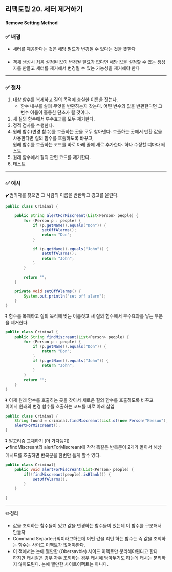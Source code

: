 ## 리팩토링 20. 세터 제거하기 
#### Remove Setting Method

### ✅ 배경

- 세터를 제공한다는 것은 해당 필드가 변경될 수 있다는 것을 뜻한다
####
- 객체 생성시 처음 설정된 값이 변경될 필요가 없다면 해당 값을 설정할 수 있는 생성자를
  만들고 세터를 제거해서 변경될 수 있는 가능성을 제거해야 한다
---
### ✅ 절차
1. 대상 함수를 복제하고 질의 목적에 충실한 이름을 짓는다.
   - 함수 내부를 살펴 무엇을 반환하는지 찾는다. 어떤 변수의 값을 반환한다면 그 변수 이름이 훌륭한 단초가 될 것이다.
2. 새 질의 함수에서 부수효과를 모두 제거한다.
3. 정적 검사를 수행한다.
4. 원래 함수(변경 함수)를 호출하는 곳을 모두 찾아낸다. 호출하는 곳에서 반환 값을 사용한다면 질의 함수를 호출하도록 바꾸고,<br>
   원래 함수를 호출하는 코드를 바로 아래 줄에 새로 추가한다. 하나 수정할 떄마다 테스트
5. 원래 함수에서 질의 관련 코드를 제거한다.
6. 테스트
---
### ✅ 예시
✔️범죄자를 찾으면 그 사람의 이름을 반환하고 경고를 울린다.
```java
public class Criminal {

    public String alertForMiscreant(List<Person> people) {
        for (Person p : people) {
            if (p.getName().equals("Don")) {
                setOffAlarms();
                return "Don";
            }

            if (p.getName().equals("John")) {
                setOffAlarms();
                return "John";
            }
        }

        return "";
    }

    private void setOffAlarms() {
        System.out.println("set off alarm");
    }
}

```
⏬ 함수를 복제하고 질의 목적에 맞는 이름짓고 새 질의 함수에서 부수효과를 낳는 부분을 제거한다.
```java
public class Criminal {
    public String findMiscreant(List<Person> people) {
        for (Person p : people) {
            if (p.getName().equals("Don")) {
                return "Don";
            }
            if (p.getName().equals("John")) {
                return "John";
            }
        }
        return "";
    }
}

```
⏬ 이제 원래 함수를 호출하는 곳을 찾아서 새로운 질의 함수를 호출하도록 바꾸고<br>
    이어서 원래의 변경 함수를 호출하는 코드를 바로 아래 삽입
```java
public class Criminal {
    String found = criminal.findMiscreant(List.of(new Person("Keesun"), new Person("Don")));
    alertForMiscreant();
}
```
⏬ 알고리즘 교체하기 (더 가다듬기)<br>
✔️findMiscreant와 alertForMiscreant에 각각 똑같은 반복문이 2개가 돌아서 해상 메서드를 호출하면 반복문을 한번만 돌게 할수 있다.
```java
public class Criminal{
    public void alertForMiscreant(List<Person> people) {
        if(!findMiscreant(people).isBlank()) {
            setOffAlarms();
        }
    }

}
```
---
✏️정리
- 값을 조회하는 함수들이 있고 값을 변경하는 함수들이 있는데 이 함수를 구분해서 만들자
- Command Separte규칙이라고하는데 어떤 값을 리턴 하는 함수는 즉 값을 조회하는 함수는 사이드 이펙트가 없어야한다.
- 이 책에서는 눈에 띌만한 (Obersavble) 사이드 이펙트만 분리해야된다고 한다 <br>
  하지만 캐시같은 경우 자주 조회하는 경우 캐시에 담아두기도 하는데 캐시는 분리하지 않아도된다. 눈에 띌만한 사이트이펙트는 아니다.
